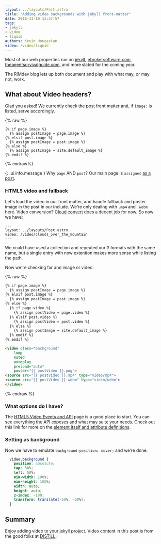 ```yaml
---
layout: ../layouts/Post.astro
title: "Adding video backgrounds with jekyll front-matter"
date: 2016-11-10 13:27:57
tags:
- jekyll
- video
- liquid
authors: Kevin Hougasian
video: /video/liquid
---
```

Most of our web properties run on [jekyll](https://jekyllrb.com), [ebrokersoftware.com](https://ebrokersoftware.com), [theagentsurvivalguide.com](https://theagentsurvivalguide.com), and more slated for the coming year.

The RIMdev blog lets up both document and play with what may, or may not, work.

## What about Video headers?

Glad you asked! We currently check the post front matter and, if `image:` is listed, serve accordingly.

{% raw %}
```
{% if page.image %}
  {% assign postImage = page.image %}
{% elsif post.image %}
  {% assign postImage = post.image %}
{% else %}
  {% assign postImage = site.default_image %}
{% endif %}
```
{% endraw%}

{: .ui.info.message }
Why `page` AND `post`? Our main page is `assigned` [as a post](https://gist.github.com/nimbupani/1421828).

### HTML5 video and fallback

Let's load the video in our front matter, and handle fallback and poster image in the post in our include. We're only dealing with `.mp4` and `.webm` here. Video conversion? [Cloud convert](https://cloudconvert.com/mp4-to-webm) does a decent job for now. So now we have:

```
---
layout: ../layouts/Post.astro
video: /video/clouds_over_the_mountain
---
```
We could have used a collection and repeated our 3 formats with the same name, but a single entry with now extention makes more sense while listing the path.

Now we're checking for and image or video:

{% raw %}
```html
{% if page.image %}
  {% assign postImage = page.image %}
{% elsif post.image %}
  {% assign postImage = post.image %}
{% else %}
  {% if page.video %}
    {% assign postVideo = page.video %}
  {% elsif post.video %}
    {% assign postVideo = post.video %}
  {% else %}
    {% assign postImage = site.default_image %}
  {% endif %}
{% endif %}

<video class="background"
	loop
	muted
	autoplay
	preload="auto"
	poster="{{ postVideo }}.png">
<source src="{{ postVideo }}.mp4" type="video/mp4">
<source src="{{ postVideo }}.webm" type="video/webm">
</video>
```
{% endraw %}

### What options do I have?

The [HTML5 Video Events and API](https://www.w3.org/2010/05/video/mediaevents.html) page is a good place to start. You can see everything the API exposes and what may suite your needs. Check out this link for more on the [element itself and attribute definitions](https://www.w3.org/TR/html5/embedded-content-0.html#the-video-element).

### Setting as background

Now we have to emulate `background-position: cover;` and we're done.

```css
  video.background {
    position: absolute;
    top: 50%;
    left: 50%;
    min-width: 100%;
    min-height: 100%;
    width: auto;
    height: auto;
    z-index: -100;
    transform: translate(-50%, -50%);
  }
```

## Summary

Enjoy adding video to your jekyll project. Video content in this post is from the good folks at [DISTILL](http://www.wedistill.io/).
